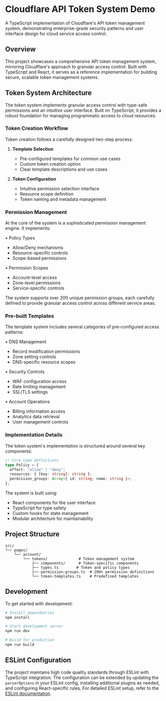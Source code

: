 # Cloudflare API Token System Demo

A TypeScript implementation of Cloudflare's API token management system, demonstrating enterprise-grade security patterns and user interface design for cloud service access control.

## Overview

This project showcases a comprehensive API token management system, mirroring Cloudflare's approach to granular access control. Built with TypeScript and React, it serves as a reference implementation for building secure, scalable token management systems.

## Token System Architecture

The token system implements granular access control with type-safe permissions and an intuitive user interface. Built on TypeScript, it provides a robust foundation for managing programmatic access to cloud resources.

### Token Creation Workflow

Token creation follows a carefully designed two-step process:

1. **Template Selection**

   - Pre-configured templates for common use cases
   - Custom token creation option
   - Clear template descriptions and use cases

2. **Token Configuration**
   - Intuitive permission selection interface
   - Resource scope definition
   - Token naming and metadata management

### Permission Management

At the core of the system is a sophisticated permission management engine. It implements:

• Policy Types

- Allow/Deny mechanisms
- Resource-specific controls
- Scope-based permissions

• Permission Scopes

- Account-level access
- Zone-level permissions
- Service-specific controls

The system supports over 200 unique permission groups, each carefully defined to provide granular access control across different service areas.

### Pre-built Templates

The template system includes several categories of pre-configured access patterns:

• DNS Management

- Record modification permissions
- Zone setting controls
- DNS-specific resource scopes

• Security Controls

- WAF configuration access
- Rate limiting management
- SSL/TLS settings

• Account Operations

- Billing information access
- Analytics data retrieval
- User management controls

### Implementation Details

The token system's implementation is structured around several key components:

```typescript
// Core type definitions
type Policy = {
  effect: "allow" | "deny";
  resources: { [key: string]: string };
  permission_groups: Array<{ id: string; name: string }>;
};
```

The system is built using:

- React components for the user interface
- TypeScript for type safety
- Custom hooks for state management
- Modular architecture for maintainability

## Project Structure

```
src/
└── pages/
    └── account/
        └── tokens/              # Token management system
            ├── components/      # Token-specific components
            ├── types.ts        # Token and policy types
            ├── permission-groups.ts  # 200+ permission definitions
            └── token-templates.ts    # Predefined templates
```

## Development

To get started with development:

```bash
# Install dependencies
npm install

# Start development server
npm run dev

# Build for production
npm run build
```

## ESLint Configuration

The project maintains high code quality standards through ESLint with TypeScript integration. The configuration can be extended by updating the `parserOptions` in your ESLint config, installing additional plugins as needed, and configuring React-specific rules. For detailed ESLint setup, refer to the [ESLint documentation](https://eslint.org/docs/latest/use/getting-started).
